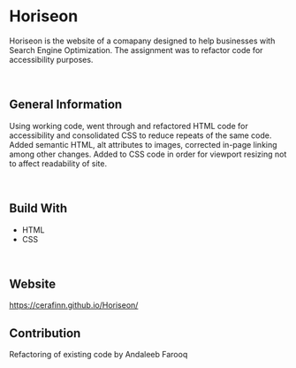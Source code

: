 # Horiseon
Horiseon is the website of a comapany designed to help businesses with Search Engine Optimization. The assignment was to refactor code for accessibility purposes.

<br />

## General Information
Using working code, went through and refactored HTML code for accessibility and consolidated CSS to reduce repeats of the same code. Added semantic HTML, alt attributes to images, corrected in-page linking among other changes. Added to CSS code in order for viewport resizing not to affect readability of site.

<br />

## Build With
* HTML
* CSS

<br />

## Website
https://cerafinn.github.io/Horiseon/

## Contribution
Refactoring of existing code by Andaleeb Farooq
